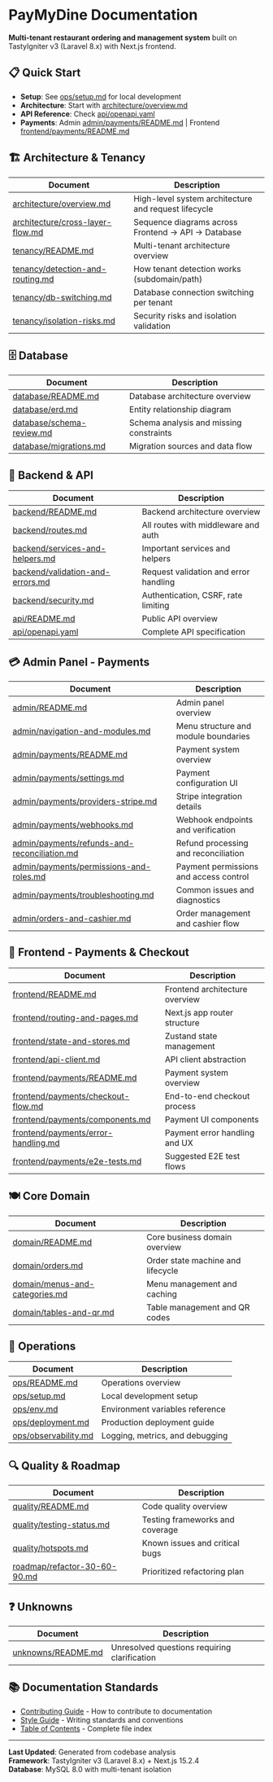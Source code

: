 # PayMyDine Documentation

**Multi-tenant restaurant ordering and management system** built on TastyIgniter v3 (Laravel 8.x) with Next.js frontend.

## 📋 Quick Start

- **Setup**: See [ops/setup.md](ops/setup.md) for local development
- **Architecture**: Start with [architecture/overview.md](architecture/overview.md)
- **API Reference**: Check [api/openapi.yaml](api/openapi.yaml)
- **Payments**: Admin [admin/payments/README.md](admin/payments/README.md) | Frontend [frontend/payments/README.md](frontend/payments/README.md)

## 🏗️ Architecture & Tenancy

| Document | Description |
|----------|-------------|
| [architecture/overview.md](architecture/overview.md) | High-level system architecture and request lifecycle |
| [architecture/cross-layer-flow.md](architecture/cross-layer-flow.md) | Sequence diagrams across Frontend → API → Database |
| [tenancy/README.md](tenancy/README.md) | Multi-tenant architecture overview |
| [tenancy/detection-and-routing.md](tenancy/detection-and-routing.md) | How tenant detection works (subdomain/path) |
| [tenancy/db-switching.md](tenancy/db-switching.md) | Database connection switching per tenant |
| [tenancy/isolation-risks.md](tenancy/isolation-risks.md) | Security risks and isolation validation |

## 🗄️ Database

| Document | Description |
|----------|-------------|
| [database/README.md](database/README.md) | Database architecture overview |
| [database/erd.md](database/erd.md) | Entity relationship diagram |
| [database/schema-review.md](database/schema-review.md) | Schema analysis and missing constraints |
| [database/migrations.md](database/migrations.md) | Migration sources and data flow |

## 🔧 Backend & API

| Document | Description |
|----------|-------------|
| [backend/README.md](backend/README.md) | Backend architecture overview |
| [backend/routes.md](backend/routes.md) | All routes with middleware and auth |
| [backend/services-and-helpers.md](backend/services-and-helpers.md) | Important services and helpers |
| [backend/validation-and-errors.md](backend/validation-and-errors.md) | Request validation and error handling |
| [backend/security.md](backend/security.md) | Authentication, CSRF, rate limiting |
| [api/README.md](api/README.md) | Public API overview |
| [api/openapi.yaml](api/openapi.yaml) | Complete API specification |

## 💳 Admin Panel - Payments

| Document | Description |
|----------|-------------|
| [admin/README.md](admin/README.md) | Admin panel overview |
| [admin/navigation-and-modules.md](admin/navigation-and-modules.md) | Menu structure and module boundaries |
| [admin/payments/README.md](admin/payments/README.md) | Payment system overview |
| [admin/payments/settings.md](admin/payments/settings.md) | Payment configuration UI |
| [admin/payments/providers-stripe.md](admin/payments/providers-stripe.md) | Stripe integration details |
| [admin/payments/webhooks.md](admin/payments/webhooks.md) | Webhook endpoints and verification |
| [admin/payments/refunds-and-reconciliation.md](admin/payments/refunds-and-reconciliation.md) | Refund processing and reconciliation |
| [admin/payments/permissions-and-roles.md](admin/payments/permissions-and-roles.md) | Payment permissions and access control |
| [admin/payments/troubleshooting.md](admin/payments/troubleshooting.md) | Common issues and diagnostics |
| [admin/orders-and-cashier.md](admin/orders-and-cashier.md) | Order management and cashier flow |

## 🎨 Frontend - Payments & Checkout

| Document | Description |
|----------|-------------|
| [frontend/README.md](frontend/README.md) | Frontend architecture overview |
| [frontend/routing-and-pages.md](frontend/routing-and-pages.md) | Next.js app router structure |
| [frontend/state-and-stores.md](frontend/state-and-stores.md) | Zustand state management |
| [frontend/api-client.md](frontend/api-client.md) | API client abstraction |
| [frontend/payments/README.md](frontend/payments/README.md) | Payment system overview |
| [frontend/payments/checkout-flow.md](frontend/payments/checkout-flow.md) | End-to-end checkout process |
| [frontend/payments/components.md](frontend/payments/components.md) | Payment UI components |
| [frontend/payments/error-handling.md](frontend/payments/error-handling.md) | Payment error handling and UX |
| [frontend/payments/e2e-tests.md](frontend/payments/e2e-tests.md) | Suggested E2E test flows |

## 🍽️ Core Domain

| Document | Description |
|----------|-------------|
| [domain/README.md](domain/README.md) | Core business domain overview |
| [domain/orders.md](domain/orders.md) | Order state machine and lifecycle |
| [domain/menus-and-categories.md](domain/menus-and-categories.md) | Menu management and caching |
| [domain/tables-and-qr.md](domain/tables-and-qr.md) | Table management and QR codes |

## 🚀 Operations

| Document | Description |
|----------|-------------|
| [ops/README.md](ops/README.md) | Operations overview |
| [ops/setup.md](ops/setup.md) | Local development setup |
| [ops/env.md](ops/env.md) | Environment variables reference |
| [ops/deployment.md](ops/deployment.md) | Production deployment guide |
| [ops/observability.md](ops/observability.md) | Logging, metrics, and debugging |

## 🔍 Quality & Roadmap

| Document | Description |
|----------|-------------|
| [quality/README.md](quality/README.md) | Code quality overview |
| [quality/testing-status.md](quality/testing-status.md) | Testing frameworks and coverage |
| [quality/hotspots.md](quality/hotspots.md) | Known issues and critical bugs |
| [roadmap/refactor-30-60-90.md](roadmap/refactor-30-60-90.md) | Prioritized refactoring plan |

## ❓ Unknowns

| Document | Description |
|----------|-------------|
| [unknowns/README.md](unknowns/README.md) | Unresolved questions requiring clarification |

## 📚 Documentation Standards

- [Contributing Guide](_contrib.md) - How to contribute to documentation
- [Style Guide](_style.md) - Writing standards and conventions
- [Table of Contents](_toc.md) - Complete file index

---

**Last Updated**: Generated from codebase analysis  
**Framework**: TastyIgniter v3 (Laravel 8.x) + Next.js 15.2.4  
**Database**: MySQL 8.0 with multi-tenant isolation